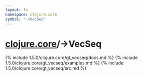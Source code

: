 ```yaml
---
layout: fn
namespace: clojure.core
symbol: "->VecSeq"
---
```


# [clojure.core](../)/->VecSeq

{% include 1.5.0/clojure.core/gt_vecseq/docs.md %}
{% include 1.5.0/clojure.core/gt_vecseq/examples.md %}
{% include 1.5.0/clojure.core/gt_vecseq/src.md %}

